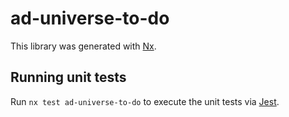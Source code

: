 # ad-universe-to-do

This library was generated with [Nx](https://nx.dev).

## Running unit tests

Run `nx test ad-universe-to-do` to execute the unit tests via [Jest](https://jestjs.io).
